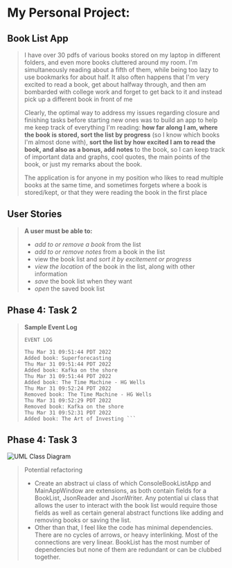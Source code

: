 # My Personal Project: 
## **Book List App**

> I have over 30 pdfs of various books stored on my laptop
> in different folders, and even more books cluttered around my
> room. I'm simultaneously reading about a fifth of them, while 
> being too lazy to use bookmarks for about half. It also often 
> happens that I'm very excited to read a book, get about halfway
> through, and then am bombarded with college work and forget to 
> get back to it and instead pick up a different book in front of me
> 
> Clearly, the optimal way to address my issues regarding closure and 
> finishing tasks before starting new ones was to build an app to help me 
> keep track of everything I'm reading: **how far along I am, where the book is stored, 
> sort the list by progress** (so I know which books I'm almost done with),
> **sort the list by how excited I am to read the book, and also as a bonus,
> add notes** to the book, so I can keep track of important data and graphs, 
> cool quotes, the main points of the book, or just my remarks about the book.
>
>
> The application is for anyone in my position who likes to read multiple books 
> at the same time, and sometimes forgets where a book is stored/kept, or that 
> they were reading the book in the first place

## User Stories

> **A user must be able to:**
> - *add to or remove a book* from the list
> - *add to or remove notes* from a book in the list
> - view the book list and *sort it by excitement or progress*
> - *view the location* of the book in the list, along with other information
> - *save* the book list when they want
> - *open* the saved book list


## Phase 4: Task 2

> **Sample Event Log**
>
>``` 
>EVENT LOG
>
>Thu Mar 31 09:51:44 PDT 2022
>Added book: Superforecasting
>Thu Mar 31 09:51:44 PDT 2022
>Added book: Kafka on the shore
>Thu Mar 31 09:51:44 PDT 2022
>Added book: The Time Machine - HG Wells
>Thu Mar 31 09:52:24 PDT 2022
>Removed book: The Time Machine - HG Wells
>Thu Mar 31 09:52:29 PDT 2022
>Removed book: Kafka on the shore
>Thu Mar 31 09:52:31 PDT 2022
>Added book: The Art of Investing ```


## Phase 4: Task 3
![UML Class Diagram](https://github.students.cs.ubc.ca/CPSC210-2021W-T2/project_q2s8b/blob/master/UML_Design_Diagram.jpeg)

> Potential refactoring
> - Create an abstract ui class of which ConsoleBookListApp 
> and MainAppWindow are extensions, as both contain fields for 
> a BookList, JsonReader and JsonWriter. Any potential ui class
> that allows the user to interact with the book list would
> require those fields as well as certain general abstract functions
> like adding and removing books or saving the list.
> - Other than that, I feel like the code has minimal dependencies. 
> There are no cycles of arrows, or heavy interlinking. Most of the 
> connections are very linear. BookList has the most number of 
> dependencies but none of them are redundant or can be clubbed
> together.